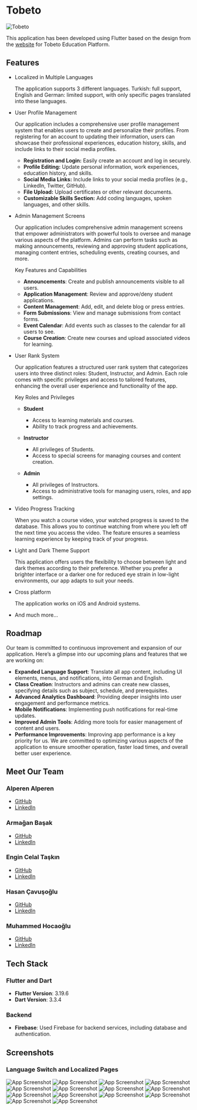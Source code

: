 # Tobeto

![Tobeto](https://tobeto.com/_next/static/media/tobeto-logo.29b55e1c.svg)

This application has been developed using Flutter based on the design from the [website](https://tobeto.com/) for Tobeto Education Platform.

## Features

- Localized in Multiple Languages

  The application supports 3 different languages. Turkish: full support, English and German: limited support, with only specific pages translated into these languages.

- User Profile Management

  Our application includes a comprehensive user profile management system that enables users to create and personalize their profiles. From registering for an account to updating their information, users can showcase their professional experiences, education history, skills, and include links to their social media profiles.

  - **Registration and Login:** Easily create an account and log in securely.
  - **Profile Editing:** Update personal information, work experiences, education history, and skills.
  - **Social Media Links:** Include links to your social media profiles (e.g., LinkedIn, Twitter, GitHub).
  - **File Upload:** Upload certificates or other relevant documents.
  - **Customizable Skills Section:** Add coding languages, spoken languages, and other skills.

- Admin Management Screens

  Our application includes comprehensive admin management screens that empower administrators with powerful tools to oversee and manage various aspects of the platform. Admins can perform tasks such as making announcements, reviewing and approving student applications, managing content entries, scheduling events, creating courses, and more.

  Key Features and Capabilities

  - **Announcements**: Create and publish announcements visible to all users.
  - **Application Management**: Review and approve/deny student applications.
  - **Content Management**: Add, edit, and delete blog or press entries.
  - **Form Submissions**: View and manage submissions from contact forms.
  - **Event Calendar**: Add events such as classes to the calendar for all users to see.
  - **Course Creation**: Create new courses and upload associated videos for learning.

- User Rank System

  Our application features a structured user rank system that categorizes users into three distinct roles: Student, Instructor, and Admin. Each role comes with specific privileges and access to tailored features, enhancing the overall user experience and functionality of the app.

  Key Roles and Privileges

  - **Student**

    - Access to learning materials and courses.
    - Ability to track progress and achievements.

  - **Instructor**

    - All privileges of Students.
    - Access to special screens for managing courses and content creation.

  - **Admin**

    - All privileges of Instructors.
    - Access to administrative tools for managing users, roles, and app settings.

- Video Progress Tracking

  When you watch a course video, your watched progress is saved to the database. This allows you to continue watching from where you left off the next time you access the video. The feature ensures a seamless learning experience by keeping track of your progress.

- Light and Dark Theme Support

  This application offers users the flexibility to choose between light and dark themes according to their preference. Whether you prefer a brighter interface or a darker one for reduced eye strain in low-light environments, our app adapts to suit your needs.

- Cross platform

  The application works on iOS and Android systems.

- And much more...

## Roadmap

Our team is committed to continuous improvement and expansion of our application. Here’s a glimpse into our upcoming plans and features that we are working on:

- **Expanded Language Support**: Translate all app content, including UI elements, menus, and notifications, into German and English.
- **Class Creation**: Instructors and admins can create new classes, specifying details such as subject, schedule, and prerequisites.
- **Advanced Analytics Dashboard**: Providing deeper insights into user engagement and performance metrics.
- **Mobile Notifications**: Implementing push notifications for real-time updates.
- **Improved Admin Tools**: Adding more tools for easier management of content and users.
- **Performance Improvements**: Improving app performance is a key priority for us. We are committed to optimizing various aspects of the application to ensure smoother operation, faster load times, and overall better user experience.

## Meet Our Team

### Alperen Alperen

- [GitHub](https://github.com/aalperen-dev)
- [LinkedIn](https://www.linkedin.com/in/aalperen/)

### Armağan Başak

- [GitHub](https://github.com/armaganbasak)
- [LinkedIn](https://www.linkedin.com/in/armagan-basak/)

### Engin Celal Taşkın

- [GitHub](https://github.com/engnect)
- [LinkedIn](https://www.linkedin.com/in/engin-taskin/)

### Hasan Çavuşoğlu

- [GitHub](https://github.com/hasancvsgl)
- [LinkedIn](https://www.linkedin.com/in/hasan-cavsglu/)

### Muhammed Hocaoğlu

- [GitHub](https://github.com/Muhammedhcgl1)
- [LinkedIn](https://www.linkedin.com/in/muhammedhcgl1/)

## Tech Stack

### Flutter and Dart

- **Flutter Version**: 3.19.6
- **Dart Version**: 3.3.4

### Backend

- **Firebase**: Used Firebase for backend services, including database and authentication.

## Screenshots

### Language Switch and Localized Pages

![App Screenshot](https://github.com/engnect/tobeto/blob/main/projectScreenshots/1_drawer.png?raw=true)
![App Screenshot](https://github.com/engnect/tobeto/blob/main/projectScreenshots/2_language.png?raw=true)
![App Screenshot](https://github.com/engnect/tobeto/blob/main/projectScreenshots/3_language.png?raw=true)
![App Screenshot](https://github.com/engnect/tobeto/blob/main/projectScreenshots/4_language.png?raw=true)
![App Screenshot](https://github.com/engnect/tobeto/blob/main/projectScreenshots/5_language.png?raw=true)
![App Screenshot](https://github.com/engnect/tobeto/blob/main/projectScreenshots/6_language.png?raw=true)
![App Screenshot](https://github.com/engnect/tobeto/blob/main/projectScreenshots/7_language.png?raw=true)
![App Screenshot](https://via.placeholder.com/468x300?text=App+Screenshot+Here)
![App Screenshot](https://via.placeholder.com/468x300?text=App+Screenshot+Here)
![App Screenshot](https://via.placeholder.com/468x300?text=App+Screenshot+Here)
![App Screenshot](https://via.placeholder.com/468x300?text=App+Screenshot+Here)
![App Screenshot](https://via.placeholder.com/468x300?text=App+Screenshot+Here)
![App Screenshot](https://via.placeholder.com/468x300?text=App+Screenshot+Here)
![App Screenshot](https://via.placeholder.com/468x300?text=App+Screenshot+Here)
